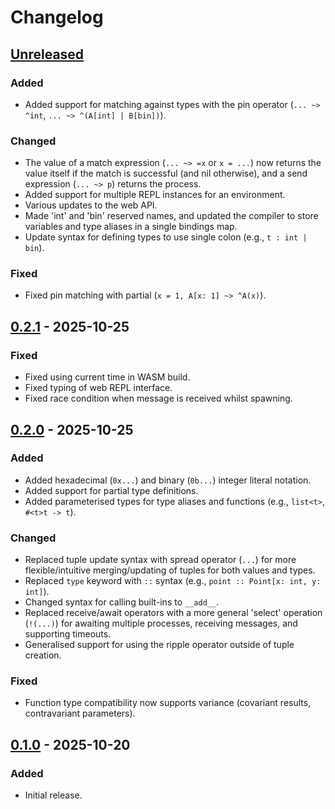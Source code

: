 # Changelog

## [Unreleased]

### Added

- Added support for matching against types with the pin operator (`... ~> ^int`, `... ~> ^(A[int] | B[bin])`).

### Changed

- The value of a match expression (`... ~> =x` or `x = ...`) now returns the value itself if the match is successful (and nil otherwise), and a send expression (`... ~> p`) returns the process.
- Added support for multiple REPL instances for an environment.
- Various updates to the web API.
- Made 'int' and 'bin' reserved names, and updated the compiler to store variables and type aliases in a single bindings map.
- Update syntax for defining types to use single colon (e.g., `t : int | bin`).

### Fixed

- Fixed pin matching with partial (`x = 1, A[x: 1] ~> ^A(x)`).

## [0.2.1] - 2025-10-25

### Fixed

- Fixed using current time in WASM build.
- Fixed typing of web REPL interface.
- Fixed race condition when message is received whilst spawning.

## [0.2.0] - 2025-10-25

### Added

- Added hexadecimal (`0x...`) and binary (`0b...`) integer literal notation.
- Added support for partial type definitions.
- Added parameterised types for type aliases and functions (e.g., `list<t>`, `#<t>t -> t`).

### Changed

- Replaced tuple update syntax with spread operator (`...`) for more flexible/intuitive merging/updating of tuples for both values and types.
- Replaced `type` keyword with `::` syntax (e.g., `point :: Point[x: int, y: int]`).
- Changed syntax for calling built-ins to `__add__`.
- Replaced receive/await operators with a more general 'select' operation (`!(...)`) for awaiting multiple processes, receiving messages, and supporting timeouts.
- Generalised support for using the ripple operator outside of tuple creation.

### Fixed

- Function type compatibility now supports variance (covariant results, contravariant parameters).

## [0.1.0] - 2025-10-20

### Added

- Initial release.

[unreleased]: https://github.com/joefreeman/quiver/compare/v0.2.1...HEAD
[0.2.1]: https://github.com/joefreeman/quiver/compare/v0.2.0...v0.2.1
[0.2.0]: https://github.com/joefreeman/quiver/compare/v0.1.0...v0.2.0
[0.1.0]: https://github.com/joefreeman/quiver/releases/tag/v0.1.0
